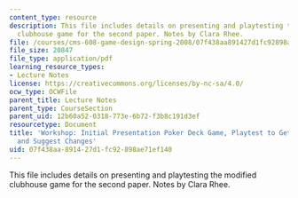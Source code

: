 ```yaml
---
content_type: resource
description: This file includes details on presenting and playtesting the modified
  clubhouse game for the second paper. Notes by Clara Rhee.
file: /courses/cms-608-game-design-spring-2008/07f438aa891427d1fc92898ae71ef140_MITCMS_608s08_lec_notes14.pdf
file_size: 20847
file_type: application/pdf
learning_resource_types:
- Lecture Notes
license: https://creativecommons.org/licenses/by-nc-sa/4.0/
ocw_type: OCWFile
parent_title: Lecture Notes
parent_type: CourseSection
parent_uid: 12b60a52-0318-773e-6b72-f3b8c191d3ef
resourcetype: Document
title: 'Workshop: Initial Presentation Poker Deck Game, Playtest to Get Feedback,
  and Suggest Changes'
uid: 07f438aa-8914-27d1-fc92-898ae71ef140
---
```

This file includes details on presenting and playtesting the modified clubhouse game for the second paper. Notes by Clara Rhee.